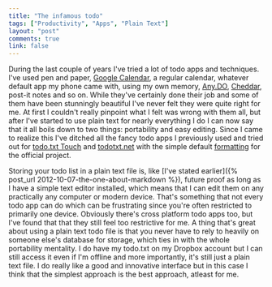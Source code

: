 ```yaml
---
title: "The infamous todo"
tags: ["Productivity", "Apps", "Plain Text"]
layout: "post"
comments: true
link: false
---
```


During the last couple of years I've tried a lot of todo apps and techniques.
I've used pen and paper, [Google Calendar](http://www.google.com/calendar/),
a regular calendar, whatever default app my phone came with, using my own
memory, [Any.DO](http://www.any.do/), [Cheddar](https://cheddarapp.com/),
post-it notes and so on. While they've certainly done their job and some of them
have been stunningly beautiful I've never felt they were quite right for me. At
first I couldn't really pinpoint what I felt was wrong with them all, but after
I've started to use plain text for nearly everything I do I can now say that it
all boils down to two things: portability and easy editing. Since I came to
realize this I've ditched all the fancy todo apps I previously used and tried
out for [todo.txt
Touch](https://itunes.apple.com/se/app/todo.txt-touch/id491342186?mt=8) and
[todotxt.net](http://benrhughes.com/todotxt.net/) with the simple default
[formatting](https://github.com/ginatrapani/todo.txt-cli/wiki/The-Todo.txt-Format)
for the official project.

Storing your todo list in a plain text file is, like
[I've stated earlier]({% post_url 2012-10-07-the-one-about-markdown %}), future
proof as long as I have a simple text editor installed, which means that I can
edit them on any practically any computer or modern device. That's something
that not every todo app can do which can be frustrating since you're often
restricted to primarily one device. Obviously there's cross platform todo apps
too, but I've found that that they still feel too restrictive for me.  A thing
that's great about using a plain text todo file is that you never have to rely
to heavily on someone else's database for storage, which ties in with the whole
portability mentality.  I do have my todo.txt on my Dropbox account but I can
still access it even if I'm offline and more importantly, it's still just
a plain text file. I do really like a good and innovative interface but in this
case I think that the simplest approach is the best approach, atleast for me.
